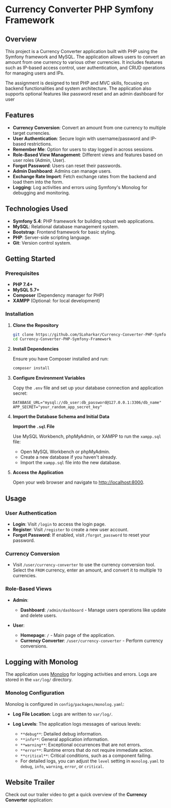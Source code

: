 # Currency Converter PHP Symfony Framework

## Overview

This project is a Currency Converter application built with PHP using the Symfony framework and MySQL. The application allows users to convert an amount from one currency to various other currencies. It includes features such as IP-based access control, user authentication, and CRUD operations for managing users and IPs.

The assignment is designed to test PHP and MVC skills, focusing on backend functionalities and system architecture. The application also supports optional features like password reset and an admin dashboard for user

## Features

- **Currency Conversion**: Convert an amount from one currency to multiple target currencies.
- **User Authentication**: Secure login with username/password and IP-based restrictions.
- **Remember Me**: Option for users to stay logged in across sessions.
- **Role-Based View Management**: Different views and features based on user roles (Admin, User).
- **Forgot Password**: Users can reset their passwords.
- **Admin Dashboard**: Admins can manage users.
- **Exchange Rate Import**: Fetch exchange rates from the backend and load them into the form.
- **Logging**: Log activities and errors using Symfony's Monolog for debugging and monitoring.

## Technologies Used

- **Symfony 5.4**: PHP framework for building robust web applications.
- **MySQL**: Relational database management system.
- **Bootstrap**: Frontend framework for basic styling.
- **PHP**: Server-side scripting language.
- **Git**: Version control system.

## Getting Started

### Prerequisites

- **PHP 7.4+**
- **MySQL 5.7+**
- **Composer** (Dependency manager for PHP)
- **XAMPP** (Optional: for local development)

### Installation

1. **Clone the Repository**

   ```bash
   git clone https://github.com/SLoharkar/Currency-Converter-PHP-Symfony-Framework
   cd Currency-Converter-PHP-Symfony-Framework
    ```

2. **Install Dependencies**

   Ensure you have Composer installed and run:

   ```bash
   composer install
   ```

3. **Configure Environment Variables**

   Copy the `.env` file and set up your database connection and application secret:

   ```env
   DATABASE_URL="mysql://db_user:db_password@127.0.0.1:3306/db_name"
   APP_SECRET="your_random_app_secret_key"
   ```

4. **Import the Database Schema and Initial Data**

   **Import the `.sql` File**

   Use MySQL Workbench, phpMyAdmin, or XAMPP to run the `xampp.sql` file:

   - Open MySQL Workbench or phpMyAdmin.
   - Create a new database if you haven't already.
   - Import the `xampp.sql` file into the new database.

5. **Access the Application**

   Open your web browser and navigate to [http://localhost:8000](http://localhost:8000).

## Usage

### User Authentication

- **Login**: Visit `/login` to access the login page.
- **Register**: Visit `/register` to create a new user account.
- **Forgot Password**: If enabled, visit `/forgot_password` to reset your password.

### Currency Conversion

- Visit `/user/currency-converter` to use the currency conversion tool. Select the `FROM` currency, enter an amount, and convert it to multiple `TO` currencies.

### Role-Based Views

- **Admin**:
  - **Dashboard**: `/admin/dashboard` - Manage users operations like update and delete users.

- **User**:
  - **Homepage**: `/` - Main page of the application.
  - **Currency Converter**: `/user/currency-converter` - Perform currency conversions.

## Logging with Monolog

The application uses [Monolog](https://symfony.com/doc/current/logging.html) for logging activities and errors. Logs are stored in the `var/log/` directory.

### Monolog Configuration

Monolog is configured in `config/packages/monolog.yaml`:

- **Log File Location**: Logs are written to `var/log/`.
- **Log Levels**: The application logs messages of various levels:

  - `**debug**`: Detailed debug information.
  - `**info**`: General application information.
  - `**warning**`: Exceptional occurrences that are not errors.
  - `**error**`: Runtime errors that do not require immediate action.
  - `**critical**`: Critical conditions, such as a component failing.
  - For detailed logs, you can adjust the `level` setting in `monolog.yaml` to `debug`, `info`, `warning`, `error`, or `critical`.


## Website Trailer

Check out our trailer video to get a quick overview of the **Currency Converter** application:
